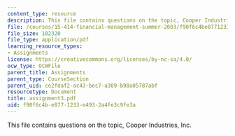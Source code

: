 ```yaml
---
content_type: resource
description: This file contains questions on the topic, Cooper Industries, Inc.
file: /courses/15-414-financial-management-summer-2003/f90f6c4be8771233e4932a4fe3c9fe3a_assignment3.pdf
file_size: 102320
file_type: application/pdf
learning_resource_types:
- Assignments
license: https://creativecommons.org/licenses/by-nc-sa/4.0/
ocw_type: OCWFile
parent_title: Assignments
parent_type: CourseSection
parent_uid: ce2fdaf2-ac43-bec7-a309-b98a05787abf
resourcetype: Document
title: assignment3.pdf
uid: f90f6c4b-e877-1233-e493-2a4fe3c9fe3a
---
```

This file contains questions on the topic, Cooper Industries, Inc.